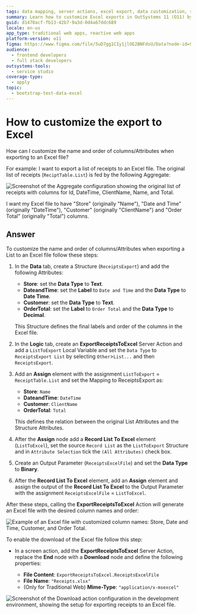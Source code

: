 ```yaml
---
tags: data mapping, server actions, excel export, data customization, structured data
summary: Learn how to customize Excel exports in OutSystems 11 (O11) by renaming and reordering columns using structured data mapping and server actions.
guid: d1470acf-fb13-42b7-9a3d-0d4a67ddc689
locale: en-us
app_type: traditional web apps, reactive web apps
platform-version: o11
figma: https://www.figma.com/file/5uD7gg1CIy1jlOE2BNFdsU/Data?node-id=942:245
audience:
  - frontend developers
  - full stack developers
outsystems-tools:
  - service studio
coverage-type:
  - apply
topic:
  - bootstrap-test-data-excel
---
```


# How to customize the export to Excel

How can I customize the name and order of columns/Attributes when exporting to an Excel file?

For example: I want to export a list of receipts to an Excel file.
The original list of receipts (`ReciptTable.List`) is fed by the following Aggregate:

![Screenshot of the Aggregate configuration showing the original list of receipts with columns for Id, DateTime, ClientName, Name, and Total.](images/customize-excel-00.png "Aggregate Configuration for Receipts")

I want my Excel file to have "Store" (originally "Name"), "Date and Time" (originally "DateTime"), "Customer" (originally "ClientName") and "Order Total" (originally "Total") columns.

## Answer

To customize the name and order of columns/Attributes when exporting a List to an Excel file follow these steps:

1. In the **Data** tab, create a Structure (`ReceiptsExport`) and add the following Attributes:

    * **Store**: set the **Data Type** to **Text**.
    * **DateandTime**: set the **Label** to `Date and Time` and the **Data Type** to **Date Time**.
    * **Customer**: set the **Data Type** to **Text**.
    * **OrderTotal**: set the **Label** to `Order Total` and the **Data Type** to **Decimal**.

    This Structure defines the final labels and order of the columns in the Excel file.

1. In the **Logic** tab, create an **ExportReceiptsToExcel** Server Action and add a `ListToExport` Local Variable and set the `Data Type` to `ReceiptsExport List` by selecting `Other`>`List...` and then `ReceiptsExport`.

1. Add an **Assign** element with the assignment `ListToExport` = `ReceiptTable.List` and set the Mapping to ReceiptsExport as:

    * **Store**: `Name`
    * **DateandTime**: `DateTime`
    * **Customer**: `ClientName`
    * **OrderTotal**: `Total`

    This defines the relation between the original List Attributes and the Structure Attributes.

1. After the **Assign** node add a **Record List To Excel** element (`ListToExcel`), set the source `Record List` as the `ListToExport` Structure and in `Attribute Selection` tick the `(All Attributes)` check box.

1. Create an Output Parameter (`ReceiptsExcelFile`) and set the **Data Type** to **Binary**.

1. After the **Record List To Excel** element, add an **Assign** element and assign the output of the **Record List To Excel** to the Output Parameter with the assignment `ReceiptsExcelFile` = `ListToExcel`.

After these steps, calling the **ExportReceiptsToExcel** Action will generate an Excel file with the desired column names and order:

![Example of an Excel file with customized column names: Store, Date and Time, Customer, and Order Total.](images/customize-excel-02.png "Customized Excel Export Example")

To enable the download of the Excel file follow this step:

* In a screen action, add the **ExportReceiptsToExcel** Server Action, replace the **End** node with a **Download** node and define the following properties:

    * **File Content**: `ExportReceiptsToExcel.ReceiptsExcelFile`
    * **File Name**: `"Receipts.xlsx"`
    * (Only for Traditional Web) **Mime-Type**: `"application/x-msexcel"`

![Screenshot of the Download action configuration in the development environment, showing the setup for exporting receipts to an Excel file.](images/customize-excel-03-ss.png "Download Action Configuration")
